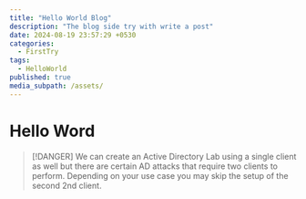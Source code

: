 ```yaml
---
title: "Hello World Blog"
description: "The blog side try with write a post"
date: 2024-08-19 23:57:29 +0530
categories:
  - FirstTry
tags:
  - HelloWorld
published: true
media_subpath: /assets/
---
```


# Hello Word

> [!DANGER]
> We can create an Active Directory Lab using a single client as well but there are certain AD attacks that require two clients to perform. Depending on your use case you may skip the setup of the second 2nd client.

